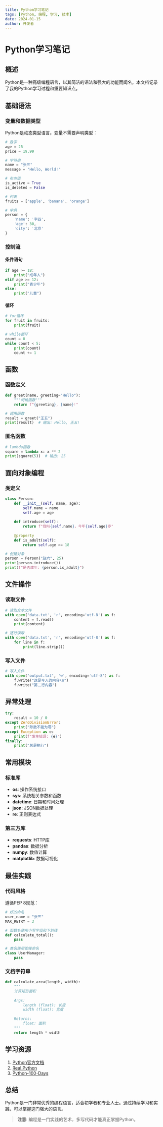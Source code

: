 ```yaml
---
title: Python学习笔记
tags: [Python, 编程, 学习, 技术]
date: 2024-01-15
author: 开发者
---
```


# Python学习笔记

## 概述

Python是一种高级编程语言，以其简洁的语法和强大的功能而闻名。本文档记录了我的Python学习过程和重要知识点。

## 基础语法

### 变量和数据类型

Python是动态类型语言，变量不需要声明类型：

```python
# 数字
age = 25
price = 19.99

# 字符串
name = "张三"
message = 'Hello, World!'

# 布尔值
is_active = True
is_deleted = False

# 列表
fruits = ['apple', 'banana', 'orange']

# 字典
person = {
    'name': '李四',
    'age': 30,
    'city': '北京'
}
```

### 控制流

#### 条件语句

```python
if age >= 18:
    print("成年人")
elif age >= 12:
    print("青少年")
else:
    print("儿童")
```

#### 循环

```python
# for循环
for fruit in fruits:
    print(fruit)

# while循环
count = 0
while count < 5:
    print(count)
    count += 1
```

## 函数

### 函数定义

```python
def greet(name, greeting="Hello"):
    """问候函数"""
    return f"{greeting}, {name}!"

# 调用函数
result = greet("王五")
print(result)  # 输出: Hello, 王五!
```

### 匿名函数

```python
# lambda函数
square = lambda x: x ** 2
print(square(5))  # 输出: 25
```

## 面向对象编程

### 类定义

```python
class Person:
    def __init__(self, name, age):
        self.name = name
        self.age = age
    
    def introduce(self):
        return f"我叫{self.name}，今年{self.age}岁"
    
    @property
    def is_adult(self):
        return self.age >= 18

# 创建对象
person = Person("赵六", 25)
print(person.introduce())
print(f"是否成年: {person.is_adult}")
```

## 文件操作

### 读取文件

```python
# 读取文本文件
with open('data.txt', 'r', encoding='utf-8') as f:
    content = f.read()
    print(content)

# 逐行读取
with open('data.txt', 'r', encoding='utf-8') as f:
    for line in f:
        print(line.strip())
```

### 写入文件

```python
# 写入文件
with open('output.txt', 'w', encoding='utf-8') as f:
    f.write("这是写入的内容\n")
    f.write("第二行内容")
```

## 异常处理

```python
try:
    result = 10 / 0
except ZeroDivisionError:
    print("除数不能为零")
except Exception as e:
    print(f"发生错误: {e}")
finally:
    print("总是执行")
```

## 常用模块

### 标准库

- **os**: 操作系统接口
- **sys**: 系统相关参数和函数
- **datetime**: 日期和时间处理
- **json**: JSON数据处理
- **re**: 正则表达式

### 第三方库

- **requests**: HTTP库
- **pandas**: 数据分析
- **numpy**: 数值计算
- **matplotlib**: 数据可视化

## 最佳实践

### 代码风格

遵循PEP 8规范：

```python
# 好的命名
user_name = "张三"
MAX_RETRY = 3

# 函数名使用小写字母和下划线
def calculate_total():
    pass

# 类名使用驼峰命名
class UserManager:
    pass
```

### 文档字符串

```python
def calculate_area(length, width):
    """
    计算矩形面积
    
    Args:
        length (float): 长度
        width (float): 宽度
    
    Returns:
        float: 面积
    """
    return length * width
```

## 学习资源

1. [Python官方文档](https://docs.python.org/)
2. [Real Python](https://realpython.com/)
3. [Python-100-Days](https://github.com/jackfrued/Python-100-Days)

## 总结

Python是一门非常优秀的编程语言，适合初学者和专业人士。通过持续学习和实践，可以掌握这门强大的语言。

> **注意**: 编程是一门实践的艺术，多写代码才能真正掌握Python。 